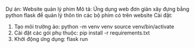 Dự án: Website quản lý phim
Mô tả: Ứng dụng web đơn giản xây đựng bằng python flask để quản lý thôn tin các bộ phim có trên website
Cài đặt: 
1. Tạo môi trường ảo:
   python -m venv venv
   source venv/bin/activate
2. Cài đặt các gói phụ thuộc:
  pip install -r requirements.txt
3. Khởi động ứng dụng:
   flask run
